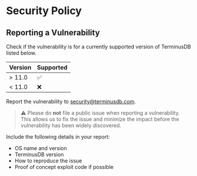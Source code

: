 # Security Policy

## Reporting a Vulnerability

Check if the vulnerability is for a currently supported version of TerminusDB
listed below.

| Version | Supported          |
| ------- | ------------------ |
| > 11.0  | :white_check_mark: |
| < 11.0  | :x:                |

Report the vulnerability to <security@terminusdb.com>.

> :warning: Please do **not** file a public issue when reporting a
> vulnerability. This allows us to fix the issue and minimize the impact before
> the vulnerability has been widely discovered.

Include the following details in your report:

- OS name and version
- TerminusDB version
- How to reproduce the issue
- Proof of concept exploit code if possible
